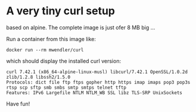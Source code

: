 # A very tiny curl setup

based on alpine. The complete image is just ofer 8 MB big ...

Run a container from this image like:

    docker run --rm mwendler/curl

which should display the installed curl version:

    curl 7.42.1 (x86_64-alpine-linux-musl) libcurl/7.42.1 OpenSSL/1.0.2d zlib/1.2.8 libssh2/1.5.0
    Protocols: dict file ftp ftps gopher http https imap imaps pop3 pop3s rtsp scp sftp smb smbs smtp smtps telnet tftp
    Features: IPv6 Largefile NTLM NTLM_WB SSL libz TLS-SRP UnixSockets


Have fun!
